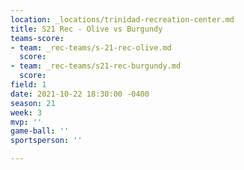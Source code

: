 ```yaml
---
location: _locations/trinidad-recreation-center.md
title: S21 Rec - Olive vs Burgundy
teams-score:
- team: _rec-teams/s-21-rec-olive.md
  score: 
- team: _rec-teams/s21-rec-burgundy.md
  score: 
field: 1
date: 2021-10-22 18:30:00 -0400
season: 21
week: 3
mvp: ''
game-ball: ''
sportsperson: ''

---
```


